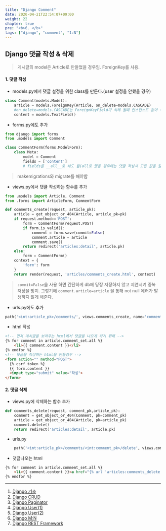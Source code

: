 ```yaml
---
title: "Django Comment"
date: 2020-04-21T22:54:07+09:00
weight: 22
chapter: true
pre: "<b>6. </b>"
tags: ["django", "comment", "1:N"]
---
```


## Django 댓글 작성 & 삭제

> 게시글의 model은 Article로 만들었을 경우임. ForeignKey를 사용.

#### 1. 댓글 작성

- models.py에서 댓글 설정을 위한 class를 만든다.(user 설정을 안했을 경우)

```python
class Comment(models.Model):
    article = models.ForeignKey(Article, on_delete=models.CASCADE)
    #on_delete=models.CASCADE는 ForeignKeyField가 삭제 될때 인스턴스도 같이 삭제
    content = models.TextField()
```

- forms.py에도 추가

```python
from django import forms
from .models import Comment

class CommentForm(forms.ModelForm):
    class Meta:
        model = Comment
        fields = ['content']
        # fields를 __all__로 해도 됨(all로 했을 경우에는 댓글 작성시 모든 값을 잘 입력 해야한다. *all로 하고 필요한 값을 입력 안했을 경우 저장이 되지 않음)
```

> makemigrations와 migrate를 해야함

- views.py에서 댓글 작성하는 함수를 추가

```python
from .models import Article, Comment
from .forms import ArticleForm, CommentForm

def comments_create(request, article_pk):
    article = get_object_or_404(Article, article_pk=pk)
    if request.method=='POST':
        form = CommentForm(request.POST)
        if form.is_valid():
            comment = form.save(commit=False)
            comment.article = article
            comment.save()
        return redirect('articles:detail', article.pk)
    else:
        form = CommentForm()
    context = {
        'form': form
    }
    return render(request, 'articles/comments_create.html', context)
```

> `commit=False`을 사용 하면 간단하게 db에 당장 저장하지 않고 지연시켜 중복 저장을 방지. 그렇기에 `comment.article=article` 을 통해  not null 에러가 발생하지 않게 해준다. 

- urls.py에도 추가

```python
path('<int:article_pk>/comments/', views.comments_create, name='comments_create'),
```

- html 작성

```html
<!-- 먼저 게시글을 보여주는 html에서 댓글을 나오게 하기 위해 -->
{% for comment in article.comment_set.all %}
	<li>{{ comment.content }}</li>
{% endfor %}
<!-- 댓글을 작성하는 html을 만들경우 -->
<form action="" method="POST">
  {% csrf_token %}
  {{ form.content }}
  <input type="submit" value="작성">
</form>
```

#### 2. 댓글 삭제

- views.py에 삭제하는 함수 추가

```python
def comments_delete(request, comment_pk,article_pk):
    comment = get_object_or_404(Comment, pk=comment_pk)
    article = get_object_or_404(Article, pk=article_pk)
    comment.delete()
    return redirect('articles:detail', article.pk)
```

- urls.py

```python
    path('<int:article_pk>/comments/<int:comment_pk>/delete', views.comments_delete, name='comments_delete')
```

- 댓글나오는 html

```html
{% for comment in article.comment_set.all %}
	<li>{{ comment.content }}<a href="{% url 'articles:comments_delete' article.pk comment.pk %}">삭제</a></li>
{% endfor %}
```



----

1. [Django 기초](https://dongyeopgu.github.io/cont/django_start.html)
2. [Django CRUD](https://dongyeopgu.github.io/cont/django_crud.html)
3. [Django Paginator](https://dongyeopgu.github.io/cont/django_paginator.html)
4. [Django User(1)](https://dongyeopgu.github.io/cont/django_login.html)
5. [Django User(2)](https://dongyeopgu.github.io/cont/django_change_user.html)
6. [Django M:N](https://dongyeopgu.github.io/cont/django_like_follow.html)
7. [Django REST Framework](https://dongyeopgu.github.io/cont/django_rest_api.html)


